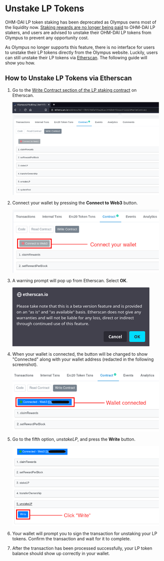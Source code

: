 # Unstake LP Tokens

OHM-DAI LP token staking has been deprecated as Olympus owns most of the liquidity now. [Staking rewards are no longer being paid](https://scattershot.page/#/olympusdao.eth/proposal/QmRhBupfD53yBothJ6EarEiL6ztVjSPSfTHRWEpVE7oq3g) to OHM-DAI LP stakers, and users are advised to unstake their OHM-DAI LP tokens from Olympus to prevent any opportunity cost.

As Olympus no longer supports this feature, there is no interface for users to unstake their LP tokens directly from the Olympus website. Luckily, users can still unstake their LP tokens via [Etherscan](https://etherscan.io/). The following guide will show you how.

## How to Unstake LP Tokens via Etherscan

1. Go to the [Write Contract section of the LP staking contract](https://etherscan.io/address/0xF11f0F078BfaF05a28Eac345Bb84fcb2a3722223#writeContract) on Etherscan.

   ![Go to the Write Contract section](../.gitbook/assets/write_contract.png)

2. Connect your wallet by pressing the **Connect to Web3** button.

   ![Connect your wallet](../.gitbook/assets/connect_wallet.png)

3. A warning prompt will pop up from Etherscan. Select **OK**.

   ![Dismiss the warning message](../.gitbook/assets/warning.png)

4. When your wallet is connected, the button will be changed to show "Connected" along with your wallet address \(redacted in the following screenshot\).

   ![Wallet is connected](../.gitbook/assets/wallet_connected.png)

5. Go to the fifth option, _unstakeLP_, and press the **Write** button.

   ![Click &quot;Write&quot;](../.gitbook/assets/write.png)

6. Your wallet will prompt you to sign the transaction for unstaking your LP tokens. Confirm the transaction and wait for it to complete.
7. After the transaction has been processed successfully, your LP token balance should show up correctly in your wallet.

